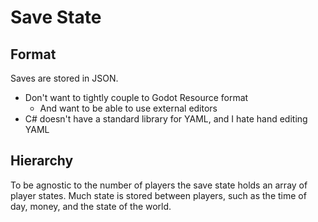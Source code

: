 # Save State

## Format

Saves are stored in JSON.
- Don't want to tightly couple to Godot Resource format
  - And want to be able to use external editors
- C# doesn't have a standard library for YAML, and I hate hand editing YAML

## Hierarchy

To be agnostic to the number of players the save state holds an array of player states.
Much state is stored between players, such as the time of day, money, and the state of the world.
